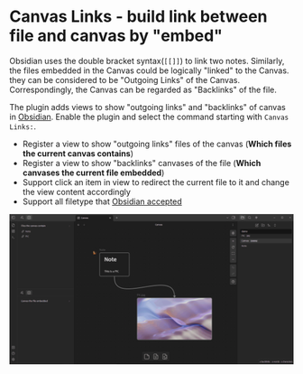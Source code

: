 # Canvas Links - build link between file and canvas by "embed"

Obsidian uses the double bracket syntax(`[[]]`) to link two notes. Similarly, the files embedded in the Canvas could be logically "linked" to the Canvas. they can be considered to be "Outgoing Links" of the Canvas. Correspondingly, the Canvas can be regarded as "Backlinks" of the file.

The plugin adds views to show "outgoing links" and "backlinks" of canvas in [Obsidian](https://obsidian.md/). Enable the plugin and select the command starting with `Canvas Links:`.

- Register a view to show "outgoing links" files of the canvas (**Which files the current canvas contains**)
- Register a view to show "backlinks" canvases of the file (**Which canvases the current file embedded**)
- Support click an item in view to redirect the current file to it and change the view content accordingly
- Support all filetype that [Obsidian accepted](https://help.obsidian.md/Advanced+topics/Accepted+file+formats)

![demo](./image/demo.gif)
